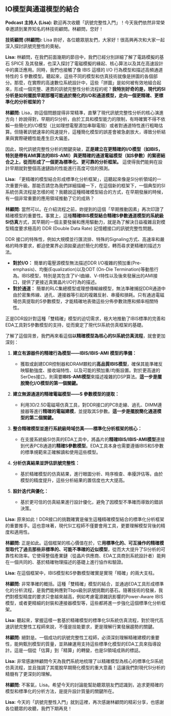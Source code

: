 IO模型與通道模型的結合
---

**Podcast 主持人 (Lisa):** 歡迎再次收聽「訊號完整性入門」！今天我們依然非常榮幸邀請到業界知名的林技術顧問。林顧問，您好！

**技術顧問 (林顧問):** Lisa 妳好，各位聽眾朋友們，大家好！很高興再次和大家一起深入探討訊號完整性的奧秘。

**Lisa:** 林顧問，在我們前面幾期的節目中，我們已經分別詳細了解了電路模擬的基石 SPICE 及其發展，也深入探討了電磁模擬的緣起、核心算法以及其在高速設計中的廣泛應用。同時，我們也接觸了像 IBIS 這樣的 I/O 行為模型和描述高頻通道特性的 S 參數模型。聽起來，這些不同的模型和仿真技術就像是拼圖的各個部分。那麼，在實際的高速數位系統設計中，這些「拼圖」是如何被有效地組合起來，形成一個完整、連貫的訊號完整性分析流程的呢？**我特別好奇的是，現代的SI分析是如何擺脫早期那種可能過於簡化的I/O和通道模型，走向一個更精確、更標準化的分析框架的？**

**林顧問:** Lisa，妳這個問題提得非常精準，直擊了現代訊號完整性分析的核心演進方向！妳說得對，早期的SI分析，由於工具和模型能力的限制，有時確實不得不依賴一些簡化的I/O模型（比如理想電壓源加串聯電阻）或者對通道特性進行粗略估算。但隨著訊號速率的飛速提升，這種簡化模型的誤差會被急劇放大，導致分析結果與實際硬體性能產生巨大偏差。

因此，現代訊號完整性分析的關鍵突破，**正是建立在更精確的I/O模型（如IBIS，特別是帶有AMI算法的IBIS-AMI）與更精確的通道電磁模型（如S參數）的緊密結合之上，從而形成了一個更為標準化、更可靠的分析框架。** 這使得我們能夠在設計早期就對整個高速鏈路的性能進行高度可信的預測。

**Lisa:** 「更精確的模型結合形成標準化分析框架」，這聽起來像是SI分析領域的一次重要升級。那能否請您為我們詳細描繪一下，在這個新的框架下，一個典型的SI系統仿真流程是怎樣的呢？我聽說這種精確模型結合的方式，在早期發展的時候，有一個非常重要的應用領域推動了它的成熟？

**林顧問:** 當然可以。在介紹流程之前，妳提到的這個「早期推動因素」再次印證了精確模型的重要性。事實上，這種**精確IBIS模型結合精確S參數通道模型的系統級SI仿真**方式，其早期的一個主要發展和應用驅動力，就是為了解決日益複雜且對模型精度要求極高的 DDR (Double Data Rate) 記憶體接口的訊號完整性問題。

DDR 接口的特殊性，例如大規模並行匯流排、特殊的Signaling方式、高速率和嚴格的時序要求，都迫使業界必須拋棄過於簡化的模型，轉而尋求更精確的描述方法。

*   **對於I/O：** 簡單的電壓源模型無法描述DDR I/O複雜的預加重(Pre-emphasis)、均衡(Equalization)以及ODT (On-Die Termination)等動態行為。IBIS模型，特別是其包含了V-I曲線、V-t特性以及後來發展出的AMI接口，提供了更接近真實晶片I/O行為的描述。
*   **對於通道：** 簡單的RLC集總模型或理想傳輸線模型，無法準確捕捉DDR通道中由於密集佈線、過孔、連接器等引起的複雜反射、串擾和損耗。只有通過電磁場仿真提取的S參數模型，才能精確地表徵這些分佈參數效應和頻率相關特性。

正是DDR設計對這種「雙精確」模型的迫切需求，極大地推動了IBIS標準的完善和EDA工具對S參數模型的支持，從而奠定了現代SI系統仿真框架的基礎。

了解了這個背景，我們再來看這個**以精確模型為核心的SI系統仿真流程**，就會更加深刻：

1.  **建立有源器件的精確行為模型——IBIS/IBIS-AMI 模型的準備：**
    *   獲取或創建DDR控制器和DRAM顆粒的**高品質IBIS模型**，確保其能準確反映驅動強度、接收端特性、以及可能的預加重/均衡設置。對於更高速的SerDes接口，則需要**IBIS-AMI模型**來描述複雜的DSP算法。**這一步是擺脫簡化I/O模型的第一個關鍵。**

2.  **建立無源通道的精確電磁模型——S 參數模型的提取：**
    *   利用3D/2.5D電磁場仿真工具，對DDR接口的PCB走線、過孔、DIMM連接器等進行**精確的電磁建模**，並提取其S參數。**這一步是擺脫簡化通道模型的第二個關鍵。**

3.  **整合精確模型並進行系統級時域仿真——標準化分析框架的核心：**
    *   在支援系統級SI仿真的EDA工具中，將晶片的**精確IBIS/IBIS-AMI模型**連接到代表PCB通道的**精確S參數模型**。EDA工具本身也需要遵循IBIS和S參數的標準規範來正確解讀和使用這些模型。

4.  **分析仿真結果並評估訊號完整性：**
    *   基於精確模型的仿真結果，進行眼圖分析、時序檢查、串擾評估等。由於模型的精度提升，這些分析結果的置信度也大大提高。

5.  **設計迭代與優化：**
    *   基於更可信的仿真結果進行設計優化，避免了因模型不準確而導致的錯誤決策。

**Lisa:** 原來如此！DDR接口的挑戰確實是催生這種精確模型結合的標準化分析框架的重要推手。這也意味著，現代SI工程師不僅要會用工具，更要理解模型背後的精度和適用性。

**林顧問:** 正是如此。這個框架的核心價值在於，它**用標準化的、可互操作的精確模型取代了過去那些非標準的、可能不準確的近似模型**，從而大大提升了SI分析的可靠性和效率。它使得整個產業鏈（從晶片供應商、EDA工具商到系統設計者）能夠在一個共同的、基於精確物理描述的基礎上進行協作和驗證。

**Lisa:** 在這個框架中，IBIS模型和S參數模型確實是實現「精確」的兩大支柱。

**林顧問:** 非常準確的概括。這種「雙精確」模型的結合，並通過EDA工具形成標準化的分析流程，是我們能夠應對Tbps級別訊號挑戰的基石。隨著技術的發展，我們對模型精度的要求只會越來越高，例如考慮電源雜訊影響的Power-Aware IBIS模型，或者更精細的封裝和連接器模型等，這些都將進一步強化這個標準化分析框架。

**Lisa:** 聽起來，掌握這樣一套基於精確模型的標準化SI系統仿真流程，對於現代高速訊號完整性工程師來說，不僅是技能要求，更是理解行業發展趨勢的關鍵。

**林顧問:** 絕對是。一個成功的訊號完整性工程師，必須深刻理解精確建模的重要性，能夠甄別模型的質量，並熟練運用支持這些標準化模型的EDA工具來指導設計。這是一個從「估算」到「精算」的轉變，也是SI領域成熟的標誌。

**Lisa:** 非常感謝林顧問今天為我們系統地梳理了以精確模型為核心的標準化SI系統仿真流程，並且強調了其擺脫早期簡化模型的重大意義！這讓我們對現代SI分析的精髓有了更深刻的理解。

**林顧問:** 不客氣，Lisa。希望今天的討論能幫助聽眾朋友們認識到，追求更精確的模型和標準化的分析方法，是提升設計質量的關鍵所在。

**Lisa:** 今天的「訊號完整性入門」就到這裡，再次感謝林顧問的精彩分享，也感謝各位聽眾的收聽，我們下期再見！

